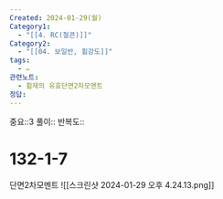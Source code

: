 ```yaml
---
Created: 2024-01-29(월)
Category1:
  - "[[4. RC(철콘)]]"
Category2:
  - "[[04. 보일반, 휨강도]]"
tags:
  - ✏️
관련노트:
  - 휨재의 유효단면2차모멘트
정답:
---
```

중요::3
풀이::
반복도::
#  132-1-7

단면2차모멘트
![[스크린샷 2024-01-29 오후 4.24.13.png]]